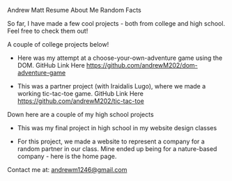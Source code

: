 <!-- Header: links to other pages as well -->
Andrew Matt
Resume
About Me
Random Facts

<!-- Main text -->
So far, I have made a few cool projects - both from college and high school. Feel free to check them out!

A couple of college projects below!

- Here was my attempt at a choose-your-own-adventure game using the DOM. GitHub Link Here https://github.com/andrewM202/dom-adventure-game

- This was a partner project (with Iraidalis Lugo), where we made a working tic-tac-toe game. GitHub Link Here https://github.com/andrewM202/tic-tac-toe

Down here are a couple of my high school projects

- This was my final project in high school in my website design classes

- For this project, we made a website to represent a company for a random partner in our class. Mine ended up being for a nature-based company - here is the home page.


<!-- Footer -->
Contact me at: andrewm1246@gmail.com
